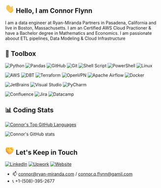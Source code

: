 <!--
**connorflyn/connorflyn** is a ✨ _special_ ✨ repository because its `README.md` (this file) appears on your GitHub profile.

![GitHub followers](https://img.shields.io/github/followers/connorflyn?style=social)
-->


## <img src="https://raw.githubusercontent.com/connorflyn/connorflyn/master/gifs/wave.gif" width="30px"> Hello, I am Connor Flynn

 I am a data engineer at Ryan-Miranda Partners in Pasadena, California and live in Boston, Massachusetts. I am an Certified AWS Cloud Practioner & have a Bachelor degree in Mathematics and Economics. I am passionate aboout ETL pipelines, Data Modeling & Cloud Infrastructure



## 🧰 Toolbox
<!--Toolbox icons -->
![Python](https://img.shields.io/badge/python-3670A0?style=for-the-badge&logo=python&logoColor=ffdd54)
![Pandas](https://img.shields.io/badge/pandas-%23150458.svg?style=for-the-badge&logo=pandas&logoColor=white)
![GitHub](https://img.shields.io/badge/github-%23121011.svg?style=for-the-badge&logo=github&logoColor=white)
![Git](https://img.shields.io/badge/git-%3776AB.svg?style=for-the-badge&logo=git&logoColor=white&color=F05032)
![Shell Script](https://img.shields.io/badge/shell_script-%23121011.svg?style=for-the-badge&logo=gnu-bash&logoColor=white)
![PowerShell](https://img.shields.io/badge/PowerShell-%235391FE.svg?style=for-the-badge&logo=powershell&logoColor=white)
![Linux](https://img.shields.io/badge/Linux-FCC624?style=for-the-badge&logo=linux&logoColor=black)

![AWS](https://img.shields.io/badge/AWS-%23FF9900.svg?style=for-the-badge&logo=amazon-aws&logoColor=white)
![DBT](https://img.shields.io/badge/DBT-FF694B?style=for-the-badge&logo=dbt&logoColor=white)
![Terraform](https://img.shields.io/badge/terraform-%235835CC.svg?style=for-the-badge&logo=terraform&logoColor=white)
![OpenVPN](https://img.shields.io/badge/OpenVPN-EA7E20.svg?style=for-the-badge&logo=openvpn&logoColor=white)
![Apache Airflow](https://img.shields.io/badge/Apache%20Airflow-017CEE?style=for-the-badge&logo=Apache%20Airflow&logoColor=white)
![Docker](https://img.shields.io/badge/docker-%230db7ed.svg?style=for-the-badge&logo=docker&logoColor=white)

![JetBrains](https://img.shields.io/badge/jetbrains-000000?style=for-the-badge&logo=jetbrains&logoColor=white&color=black&labelColor=black)
![Visual Studio](https://img.shields.io/badge/Visual%20Studio-5C2D91.svg?style=for-the-badge&logo=visual-studio&logoColor=white)
![PyCharm](https://img.shields.io/badge/pycharm-143?style=for-the-badge&logo=pycharm&logoColor=black&color=black&labelColor=green)

![Confluence](https://img.shields.io/badge/confluence-%23172BF4.svg?style=for-the-badge&logo=confluence&logoColor=white)
![Jira](https://img.shields.io/badge/jira-%230A0FFF.svg?style=for-the-badge&logo=jira&logoColor=white)
![Datacamp](https://img.shields.io/badge/Datacamp-05192D?style=for-the-badge&logo=datacamp&logoColor=03E860)

## 📊 Coding Stats
[![Connor's Top GitHub Languages](https://github-readme-stats.vercel.app/api/top-langs/?username=connorflyn&layout=compact)](https://github.com/connorflyn/github-readme-stats)

![Connor's GitHub stats](https://github-readme-stats.vercel.app/api?username=connorflyn&show_icons=true&count_private=true&theme=gruvbox)



## <img src="https://raw.githubusercontent.com/connorflyn/connorflyn/master/gifs/handshaking.gif" width="30px"> Let's Keep in Touch

<p align="left">
<a href="https://www.linkedin.com/in/connor-flynn-940707181/"><img alt="LinkedIn" src="https://img.shields.io/badge/LinkedIn-Flynn,Connor-blue?style=flat-square&logo=linkedin"></a>
<a href="https://www.upwork.com/freelancers/~01d9da93931c25ee5b?viewMode=1"><img alt="Upwork" src="https://img.shields.io/badge/Upwrok-Flynn,Connor-green?style=flat-square&logo=upwork"></a>
<a href="https://ryan-miranda.com/"><img alt="Website" src="https://img.shields.io/badge/Website-RM-maroon?style=flat-square&logo=google-chrome"></a>

 
 - 📫 connor@ryan-miranda.com / connor.q.flynn@gamil.com
 - 📞 +1-(508)-395-2677


